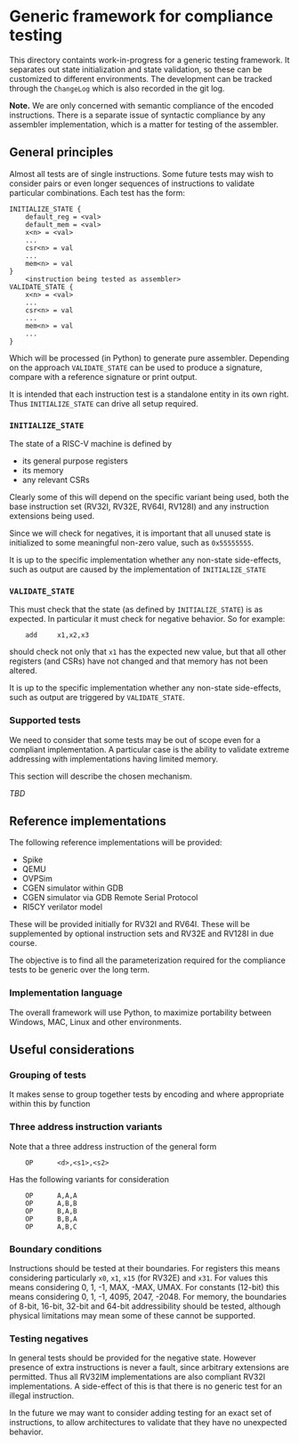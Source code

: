 # Generic framework for compliance testing

This directory containts work-in-progress for a generic testing framework.  It
separates out state initialization and state validation, so these can be
customized to different environments.  The development can be tracked through
the `ChangeLog` which is also recorded in the git log.

**Note.**  We are only concerned with semantic compliance of the
encoded instructions.  There is a separate issue of syntactic compliance by
any assembler implementation, which is a matter for testing of the assembler.

## General principles

Almost all tests are of single instructions.  Some future tests may wish to
consider pairs or even longer sequences of instructions to validate particular
combinations.  Each test has the form:
```
INITIALIZE_STATE {
    default_reg = <val>
    default_mem = <val>
    x<n> = <val>
    ...
    csr<n> = val
    ...
    mem<n> = val
}
    <instruction being tested as assembler>
VALIDATE_STATE {
    x<n> = <val>
    ...
    csr<n> = val
    ...
    mem<n> = val
    ...
}
```
Which will be processed (in Python) to generate pure assembler.  Depending on
the approach `VALIDATE_STATE` can be used to produce a signature, compare with
a reference signature or print output.

It is intended that each instruction test is a standalone entity in its own
right. Thus `INITIALIZE_STATE` can drive all setup required.

### `INITIALIZE_STATE`

The state of a RISC-V machine is defined by
- its general purpose registers
- its memory
- any relevant CSRs

Clearly some of this will depend on the specific variant being used, both the
base instruction set (RV32I, RV32E, RV64I, RV128I) and any instruction
extensions being used.

Since we will check for negatives, it is important that all unused state is
initialized to some meaningful non-zero value, such as `0x55555555`.

It is up to the specific implementation whether any non-state side-effects,
such as output are caused by the implementation of `INITIALIZE_STATE`

### `VALIDATE_STATE`

This must check that the state (as defined by `INITIALIZE_STATE`) is as
expected.  In particular it must check for negative behavior.  So for example:
```
	add     x1,x2,x3
```
should check not only that `x1` has the expected new value, but that all other
registers (and CSRs) have not changed and that memory has not been altered.

It is up to the specific implementation whether any non-state side-effects,
such as output are triggered by `VALIDATE_STATE`.

### Supported tests

We need to consider that some tests may be out of scope even for a compliant
implementation. A particular case is the ability to validate extreme
addressing with implementations having limited memory.

This section will describe the chosen mechanism.

_TBD_

## Reference implementations

The following reference implementations will be provided:
- Spike
- QEMU
- OVPSim
- CGEN simulator within GDB
- CGEN simulator via GDB Remote Serial Protocol
- RI5CY verilator model

These will be provided initially for RV32I and RV64I.  These will be
supplemented by optional instruction sets and RV32E and RV128I in due course.

The objective is to find all the parameterization required for the compliance
tests to be generic over the long term.

### Implementation language

The overall framework will use Python, to maximize portability between
Windows, MAC, Linux and other environments.

## Useful considerations

### Grouping of tests

It makes sense to group together tests by encoding and where appropriate
within this by function

### Three address instruction variants

Note that a three address instruction of the general form
```
	OP      <d>,<s1>,<s2>
```
Has the following variants for consideration
```
	OP      A,A,A
	OP      A,B,B
	OP      B,A,B
	OP      B,B,A
	OP      A,B,C
```
### Boundary conditions

Instructions should be tested at their boundaries. For registers this means
considering particularly `x0`, `x1`, `x15` (for RV32E) and `x31`.  For values
this means considering 0, 1, -1, MAX, -MAX, UMAX.  For constants (12-bit) this
means considering 0, 1, -1, 4095, 2047, -2048.  For memory, the boundaries of
8-bit, 16-bit, 32-bit and 64-bit addressibility should be tested, although
physical limitations may mean some of these cannot be supported.

### Testing negatives

In general tests should be provided for the negative state.  However presence
of extra instructions is never a fault, since arbitrary extensions are
permitted.  Thus all RV32IM implementations are also compliant RV32I
implementations.  A side-effect of this is that there is no generic test for
an illegal instruction.

In the future we may want to consider adding testing for an exact set of
instructions, to allow architectures to validate that they have no unexpected
behavior.
